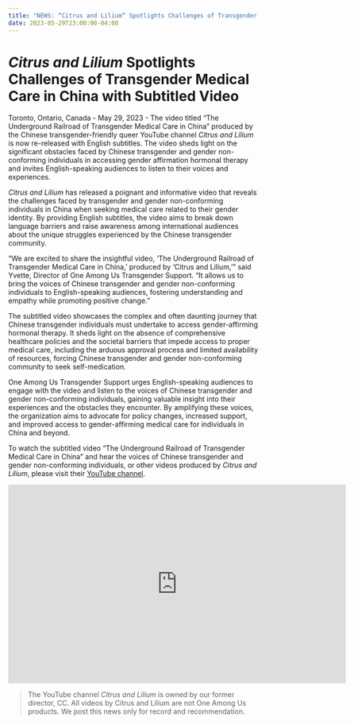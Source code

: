 ```yaml
---
title: "NEWS: “Citrus and Lilium” Spotlights Challenges of Transgender Medical Care in China with Subtitled Video"
date: 2023-05-29T23:00:00-04:00
---
```


# *Citrus and Lilium* Spotlights Challenges of Transgender Medical Care in China with Subtitled Video

Toronto, Ontario, Canada - May 29, 2023 - The video titled “The Underground Railroad of Transgender Medical Care in China” produced by the Chinese transgender-friendly queer YouTube channel *Citrus and Lilium* is now re-released with English subtitles. The video sheds light on the significant obstacles faced by Chinese transgender and gender non-conforming individuals in accessing gender affirmation hormonal therapy and invites English-speaking audiences to listen to their voices and experiences.

*Citrus and Lilium* has released a poignant and informative video that reveals the challenges faced by transgender and gender non-conforming individuals in China when seeking medical care related to their gender identity. By providing English subtitles, the video aims to break down language barriers and raise awareness among international audiences about the unique struggles experienced by the Chinese transgender community.

“We are excited to share the insightful video, ‘The Underground Railroad of Transgender Medical Care in China,’ produced by ‘Citrus and Lilium,’” said Yvette, Director of One Among Us Transgender Support. “It allows us to bring the voices of Chinese transgender and gender non-conforming individuals to English-speaking audiences, fostering understanding and empathy while promoting positive change.”

The subtitled video showcases the complex and often daunting journey that Chinese transgender individuals must undertake to access gender-affirming hormonal therapy. It sheds light on the absence of comprehensive healthcare policies and the societal barriers that impede access to proper medical care, including the arduous approval process and limited availability of resources, forcing Chinese transgender and gender non-conforming community to seek self-medication.

One Among Us Transgender Support urges English-speaking audiences to engage with the video and listen to the voices of Chinese transgender and gender non-conforming individuals, gaining valuable insight into their experiences and the obstacles they encounter. By amplifying these voices, the organization aims to advocate for policy changes, increased support, and improved access to gender-affirming medical care for individuals in China and beyond.

To watch the subtitled video “The Underground Railroad of Transgender Medical Care in China” and hear the voices of Chinese transgender and gender non-conforming individuals, or other videos produced by *Citrus and Lilium*, please visit their [YouTube channel](https://www.youtube.com/@citrusandlilium).

<iframe width="680" height="400" src="https://www.youtube.com/embed/9OZUsRNIFL8" title="YouTube video player" frameborder="0" allow="accelerometer; autoplay; clipboard-write; encrypted-media; gyroscope; picture-in-picture; web-share" allowfullscreen></iframe>

> The YouTube channel *Citrus and Lilium* is owned by our former director, CC. All videos by Citrus and Lilium are not One Among Us products. We post this news only for record and recommendation.
